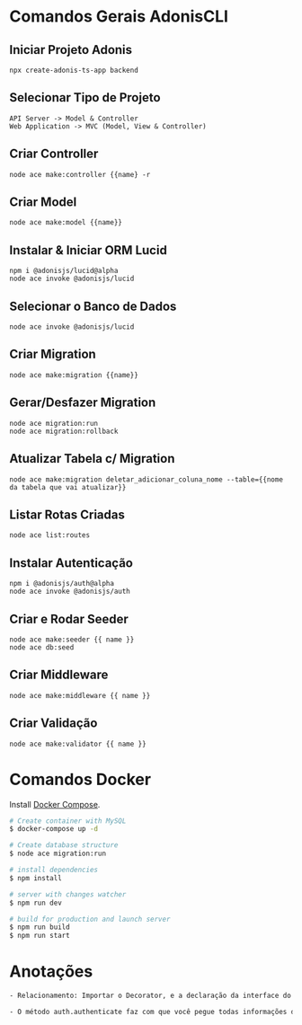 # Comandos Gerais AdonisCLI

## Iniciar Projeto Adonis

```
npx create-adonis-ts-app backend
```

## Selecionar Tipo de Projeto

```
API Server -> Model & Controller
Web Application -> MVC (Model, View & Controller)
```

## Criar Controller

```
node ace make:controller {{name} -r
```

## Criar Model

```
node ace make:model {{name}}
```

## Instalar & Iniciar ORM Lucid

```
npm i @adonisjs/lucid@alpha
node ace invoke @adonisjs/lucid
```

## Selecionar o Banco de Dados

```
node ace invoke @adonisjs/lucid
```

## Criar Migration

```
node ace make:migration {{name}}
```

## Gerar/Desfazer Migration

```
node ace migration:run
node ace migration:rollback
```

## Atualizar Tabela c/ Migration

```
node ace make:migration deletar_adicionar_coluna_nome --table={{nome da tabela que vai atualizar}}
```

## Listar Rotas Criadas

```
node ace list:routes
```

## Instalar Autenticação 
```
npm i @adonisjs/auth@alpha
node ace invoke @adonisjs/auth
```

## Criar e Rodar Seeder 

```
node ace make:seeder {{ name }}
node ace db:seed
``` 

## Criar Middleware

```
node ace make:middleware {{ name }}
``` 

## Criar Validação

```
node ace make:validator {{ name }}
``` 


# Comandos Docker

Install [Docker Compose](https://docs.docker.com/compose/install/).

```bash
# Create container with MySQL
$ docker-compose up -d

# Create database structure
$ node ace migration:run

# install dependencies
$ npm install

# server with changes watcher
$ npm run dev

# build for production and launch server
$ npm run build
$ npm run start
```

# Anotações

```bash
- Relacionamento: Importar o Decorator, e a declaração da interface do type (belongsTo - BelongsTo) e depois alterar as informações na sequência -> Migration, Model & Controller

- O método auth.authenticate faz com que você pegue todas informações da sessão do usuário logado
```
